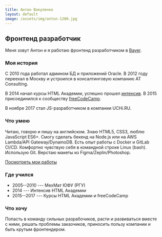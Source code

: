 ```yaml
---
title: Антон Вакуленко
layout: default
image: /assets/img/anton-1200.jpg
---
```


## Фронтенд разработчик

Меня зовут Антон и я работаю фронтенд разработчиком в [Bayer](https://www.bayer.ru).

### Моя история

С 2010 года работал админом БД и приложений Oracle. В 2012 году переехал в
Москву и&nbsp;устроился в консалтинговую компанию AT Consulting.

В&nbsp;2014 начал курсы HTML Академии, успешно прошел [интенсив](https://htmlacademy.ru/profile/vzhikness).
В&nbsp;2015 присоединился к сообществу [freeCodeCamp](https://www.freecodecamp.org/vzhikness).

В ноябре 2017 стал JS-разработчиком в компании UCHi.RU.

### Что умею

Читаю, говорю и&nbsp;пишу на английском. Знаю HTML5, CSS3, люблю JavaScript ES6+. Смогу сделать бекенд на Node.js или на AWS Lambda/API Gateway/DynamoDB. Есть опыт работы с Docker и GitLab CI/CD. Комфортно чувствую себя в&nbsp;командной строке Linux (bash). Использую Git.
Верстаю макеты из Figma/Zeplin/Photoshop.

[Посмотреть мои работы](projects)

### Где учился

- 2005--2010 --- МехМат ЮФУ (РГУ)
- 2014 --- Интенсив HTML Академии
- 2015--2017 --- Курсы HTML Академии и freeCodeCamp

### Что хочу

Попасть в команду сильных разрабочиков, расти и&nbsp;развиваться вместе
с&nbsp;ними, решать проблемы заказчиков, приносить пользу компании и быть крутым фронтендером.

